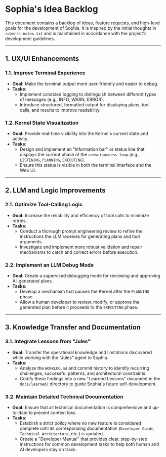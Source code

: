# Sophia's Idea Backlog

This document contains a backlog of ideas, feature requests, and high-level goals for the development of Sophia. It is inspired by the initial thoughts in `roberts-notes.txt` and is maintained in accordance with the project's development guidelines.

---

## 1. UX/UI Enhancements

### 1.1. Improve Terminal Experience
*   **Goal:** Make the terminal output more user-friendly and easier to debug.
*   **Tasks:**
    *   Implement colorized logging to distinguish between different types of messages (e.g., INFO, WARN, ERROR).
    *   Introduce structured, formatted output for displaying plans, tool calls, and results to improve readability.

### 1.2. Kernel State Visualization
*   **Goal:** Provide real-time visibility into the Kernel's current state and activity.
*   **Tasks:**
    *   Design and implement an "information bar" or status line that displays the current phase of the `consciousness_loop` (e.g., `LISTENING`, `PLANNING`, `EXECUTING`).
    *   Ensure this status is visible in both the terminal interface and the Web UI.

---

## 2. LLM and Logic Improvements

### 2.1. Optimize Tool-Calling Logic
*   **Goal:** Increase the reliability and efficiency of tool calls to minimize retries.
*   **Tasks:**
    *   Conduct a thorough prompt engineering review to refine the instructions the LLM receives for generating plans and tool arguments.
    *   Investigate and implement more robust validation and repair mechanisms to catch and correct errors before execution.

### 2.2. Implement an LLM Debug Mode
*   **Goal:** Create a supervised debugging mode for reviewing and approving AI-generated plans.
*   **Tasks:**
    *   Develop a mechanism that pauses the Kernel after the `PLANNING` phase.
    *   Allow a human developer to review, modify, or approve the generated plan before it proceeds to the `EXECUTING` phase.

---

## 3. Knowledge Transfer and Documentation

### 3.1. Integrate Lessons from "Jules"
*   **Goal:** Transfer the operational knowledge and limitations discovered while working with the "Jules" agent to Sophia.
*   **Tasks:**
    *   Analyze the `WORKLOG.md` and commit history to identify recurring challenges, successful patterns, and architectural constraints.
    *   Codify these findings into a new "Learned Lessons" document in the `docs/learned/` directory to guide Sophia's future self-development.

### 3.2. Maintain Detailed Technical Documentation
*   **Goal:** Ensure that all technical documentation is comprehensive and up-to-date to prevent context loss.
*   **Tasks:**
    *   Establish a strict policy where no new feature is considered complete until its corresponding documentation (`Developer Guide`, `Technical Architecture`, etc.) is updated.
    *   Create a "Developer Manual" that provides clear, step-by-step instructions for common development tasks to help both human and AI developers stay on track.
